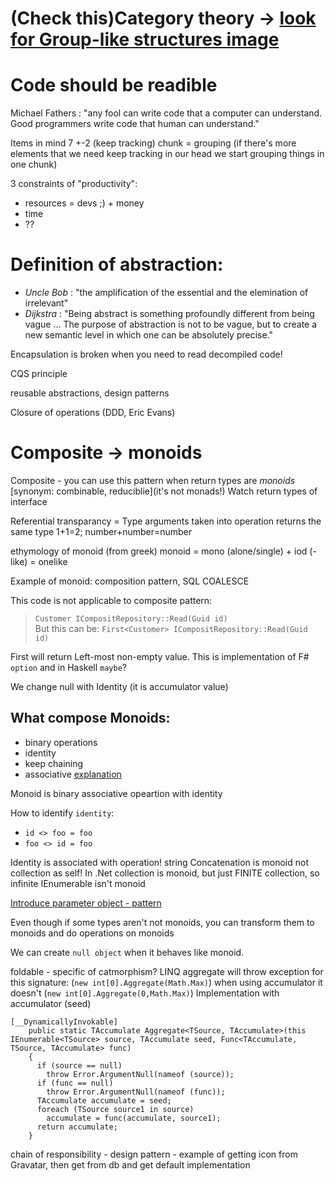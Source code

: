 # (Check this)Category theory -> [look for Group-like structures image](https://en.wikipedia.org/wiki/Semigroup)

# Code should be readible
Michael Fathers : "any fool can write code that a computer can understand. Good programmers write code that human can understand."  

Items in mind 7 +-2 (keep tracking)
chunk = grouping (if there's more elements that we need keep tracking in our head we start grouping things in one chunk)

3 constraints of "productivity":
* resources = devs ;) + money
* time
* ??

# Definition of **abstraction**:  
* *Uncle Bob* : "the amplification of the essential and the elemination of irrelevant"
* *Dijkstra* : "Being abstract is something profoundly different from being vague … The purpose of abstraction is not to be vague, but to create a new semantic level in which one can be absolutely precise."

Encapsulation is broken when you need to read decompiled code!

CQS principle

reusable abstractions, design patterns

Closure of operations (DDD, Eric Evans)

# Composite -> monoids
Composite - you can use this pattern when return types are *monoids* [synonym: combinable, reduciblie](it's not monads!) 
Watch return types of interface

Referential transparancy = Type arguments taken into operation returns the same type 1+1=2; number+number=number

ethymology of monoid (from greek)
monoid = mono (alone/single) + iod (-like) = onelike

Example of monoid: composition pattern, SQL COALESCE

This code is not applicable to composite pattern:
> `Customer ICompositRepository::Read(Guid id)`   
But this can be:
> `First<Customer> ICompositRepository::Read(Guid id)`   

First<T> will return Left-most non-empty value. This is implementation of F# `option` and in Haskell `maybe`?

We change null with Identity (it is accumulator value)

## What compose Monoids:
* binary operations 
* identity
* keep chaining
* associative [explanation](https://www.mathsisfun.com/associative-commutative-distributive.html)

Monoid is binary associative opeartion with identity

How to identify `identity`:
* `id <> foo = foo`
* `foo <> id = foo`

Identity is associated with operation!
string Concatenation is monoid not collection as self! In .Net collection is monoid, but just FINITE collection, so infinite IEnumerable isn't monoid

[Introduce parameter object - pattern](https://refactoring.com/catalog/introduceParameterObject.html)


Even though if some types aren't not monoids, you can transform them to monoids and do operations on monoids

We can create `null object` when it behaves like monoid.

foldable - specific of catmorphism?
LINQ aggregate will throw exception for this signature: (`new int[0].Aggregate(Math.Max)`)
when using accumulator it doesn't (`new int[0].Aggregate(0,Math.Max)`)
Implementation with accumulator (seed)
```
[__DynamicallyInvokable]
    public static TAccumulate Aggregate<TSource, TAccumulate>(this IEnumerable<TSource> source, TAccumulate seed, Func<TAccumulate, TSource, TAccumulate> func)
    {
      if (source == null)
        throw Error.ArgumentNull(nameof (source));
      if (func == null)
        throw Error.ArgumentNull(nameof (func));
      TAccumulate accumulate = seed;
      foreach (TSource source1 in source)
        accumulate = func(accumulate, source1);
      return accumulate;
    }
```    	
	
chain of responsibility - design pattern - example of getting icon from Gravatar, then get from db and get default implementation
